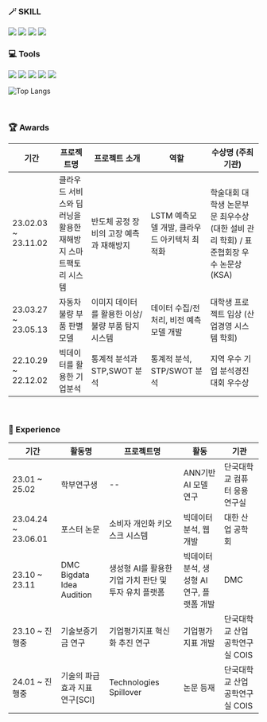                                                             
### 🪄 SKILL
 
<img src="https://img.shields.io/badge/java-007396?style=for-the-badge&logo=java&logoColor=white"> <img src="https://img.shields.io/badge/c++-00599C?style=for-the-badge&logo=c%2B%2B&logoColor=white"> <img src="https://img.shields.io/badge/python-3776AB?style=for-the-badge&logo=python&logoColor=white"> <img src="https://img.shields.io/badge/SQL-EE4C2C?style=for-the-badge&logo=SQL&logoColor=white">


### 💻 Tools

<img src="https://img.shields.io/badge/vscode-5C2D91?style=for-the-badge&logo=visual%20studio&logoColor=white"> <img src="https://img.shields.io/badge/oracle-F80000?style=for-the-badge&logo=oracle&logoColor=white"> <img src="https://img.shields.io/badge/mysql-4479A1?style=for-the-badge&logo=mysql&logoColor=white"> <img src="https://img.shields.io/badge/TensorFlow-FF6F00?style=for-the-badge&logo=TensorFlow&logoColor=white"> <img src="https://img.shields.io/badge/GIT-E44C30?style=for-the-badge&logo=git&logoColor=white">


![Top Langs](https://github-readme-stats.vercel.app/api/top-langs/?username=xthk8&hide_progress=true)

<br>

### 🏆 Awards

| 기간                | 프로젝트명 | 프로젝트 소개     | 역할        | 수상명 (주최기관)                              |
| ------------------- | ---------- | ----------------- | ------------------------------------------------------------------------- | -------------------------------------------------- |
| 23.02.03 ~ 23.11.02 | 클라우드 서비스와 딥러닝을 활용한 재해방지 스마트팩토리 시스템 | 반도체 공정 장비의 고장 예측과 재해방지 | LSTM 예측모델 개발, 클라우드 아키텍처 최적화 | 학술대회 대학생 논문부문 최우수상 (대한 설비 관리 학회) / 표준협회장 우수 논문상 (KSA) |
| 23.03.27 ~ 23.05.13 | 자동차 불량 부품 판별 모델 | 이미지 데이터를 활용한 이상/불량 부품 탐지 시스템 | 데이터 수집/전처리, 비전 예측 모델 개발 | 대학생 프로젝트 입상 (산업경영 시스템 학회) |
| 22.10.29 ~ 22.12.02 | 빅데이터를 활용한 기업분석 | 통계적 분석과 STP,SWOT 분석 | 통계적 분석, STP/SWOT 분석 | 지역 우수 기업 분석경진 대회 우수상 |

<br>

### 🏃 Experience

| 기간                | 활동명 | 프로젝트명     | 활동        | 기관                              |
| ------------------- | ---------- | ----------------- | ------------------------------------------------------------------------- | -------------------------------------------------- |
| 23.01 ~ 25.02 | 학부연구생 | -- | ANN기반 AI 모델 연구 | 단국대학교 컴퓨터 응용 연구실 |
| 23.04.24 ~ 23.06.01 | 포스터 논문 | 소비자 개인화 키오스크 시스템 | 빅데이터 분석, 웹 개발 | 대한 산업 공학회 |
| 23.10 ~ 23.11 | DMC Bigdata Idea Audition | 생성형 AI를 활용한 기업 가치 판단 및 투자 유치 플랫폼 | 빅데이터 분석, 생성형 AI 연구, 플랫폼 개발 | DMC |
| 23.10 ~ 진행중 | 기술보증기금 연구 | 기업평가지표 혁신화 추진 연구 | 기업평가지표 개발 | 단국대학교 산업공학연구실 COIS |
| 24.01 ~ 진행중 | 기술의 파급효과 지표 연구[SCI] | Technologies Spillover | 논문 등재 | 단국대학교 산업공학연구실 COIS |


